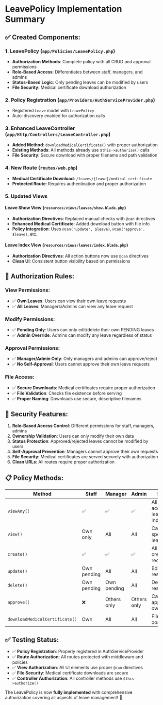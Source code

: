 # LeavePolicy Implementation Summary

## ✅ **Created Components:**

### 1. **LeavePolicy** (`app/Policies/LeavePolicy.php`)
- **Authorization Methods**: Complete policy with all CRUD and approval permissions
- **Role-Based Access**: Differentiates between staff, managers, and admins
- **Status-Based Logic**: Only pending leaves can be modified by users
- **File Security**: Medical certificate download authorization

### 2. **Policy Registration** (`app/Providers/AuthServiceProvider.php`)
- Registered `Leave` model with `LeavePolicy`
- Auto-discovery enabled for authorization calls

### 3. **Enhanced LeaveController** (`app/Http/Controllers/LeaveController.php`)
- **Added Method**: `downloadMedicalCertificate()` with proper authorization
- **Existing Methods**: All methods already use `$this->authorize()` calls
- **File Security**: Secure download with proper filename and path validation

### 4. **New Route** (`routes/web.php`)
- **Medical Certificate Download**: `/leaves/{leave}/medical-certificate`
- **Protected Route**: Requires authentication and proper authorization

### 5. **Updated Views**

#### **Leave Show View** (`resources/views/leaves/show.blade.php`)
- **Authorization Directives**: Replaced manual checks with `@can` directives
- **Enhanced Medical Certificate**: Added download button with file info
- **Policy Integration**: Uses `@can('update', $leave)`, `@can('approve', $leave)`, etc.

#### **Leave Index View** (`resources/views/leaves/index.blade.php`)
- **Authorization Directives**: All action buttons now use `@can` directives
- **Clean UI**: Consistent button visibility based on permissions

## 🔐 **Authorization Rules:**

### **View Permissions:**
- ✅ **Own Leaves**: Users can view their own leave requests
- ✅ **All Leaves**: Managers/Admins can view any leave request

### **Modify Permissions:**
- ✅ **Pending Only**: Users can only edit/delete their own PENDING leaves
- ✅ **Admin Override**: Admins can modify any leave regardless of status

### **Approval Permissions:**
- ✅ **Manager/Admin Only**: Only managers and admins can approve/reject
- ✅ **No Self-Approval**: Users cannot approve their own leave requests

### **File Access:**
- ✅ **Secure Downloads**: Medical certificates require proper authorization
- ✅ **File Validation**: Checks file existence before serving
- ✅ **Proper Naming**: Downloads use secure, descriptive filenames

## 🎯 **Security Features:**

1. **Role-Based Access Control**: Different permissions for staff, managers, admins
2. **Ownership Validation**: Users can only modify their own data
3. **Status Protection**: Approved/rejected leaves cannot be modified by users
4. **Self-Approval Prevention**: Managers cannot approve their own requests
5. **File Security**: Medical certificates are served securely with authorization
6. **Clean URLs**: All routes require proper authorization

## 📋 **Policy Methods:**

| Method | Staff | Manager | Admin | Notes |
|--------|--------|---------|-------|-------|
| `viewAny()` | ✅ | ✅ | ✅ | All can access leaves index |
| `view()` | Own only | All | All | Can view specific leave |
| `create()` | ✅ | ✅ | ✅ | All can create requests |
| `update()` | Own pending | All | All | Edit restrictions |
| `delete()` | Own pending | Own pending | All | Delete restrictions |
| `approve()` | ❌ | Others only | Others only | Cannot approve own |
| `downloadMedicalCertificate()` | Own | All | All | File access control |

## ✅ **Testing Status:**

- ✅ **Policy Registration**: Properly registered in AuthServiceProvider
- ✅ **Route Authorization**: All routes protected with middleware and policies
- ✅ **View Authorization**: All UI elements use proper `@can` directives
- ✅ **File Security**: Medical certificate downloads are secure
- ✅ **Controller Authorization**: All controller methods use `$this->authorize()`

The LeavePolicy is now **fully implemented** with comprehensive authorization covering all aspects of leave management! 🎉
